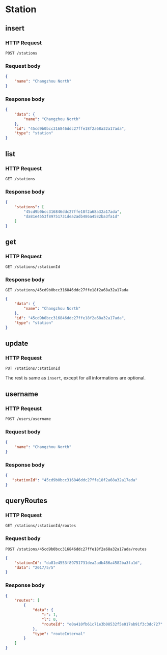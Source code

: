 # Station

## insert

### HTTP Request

```
POST /stations
```

### Request body

```json
{
    "name": "Changzhou North"
}
```

### Response body

```json
{
    "data": {
        "name": "Changzhou North"
    },
    "id": "45cd9b0bcc316846ddc27ffe18f2a68a32a17ada",
    "type": "station"
}
```

## list

### HTTP Request

```
GET /stations
```

### Response body
```json
{
    "stations": [
        "45cd9b0bcc316846ddc27ffe18f2a68a32a17ada",
        "da81e4553f89751731dea2adb486a4582ba3fa1d"
    ]
}
```

## get

### HTTP Request

```
GET /stations/:stationId
```

### Response body
```
GET /stations/45cd9b0bcc316846ddc27ffe18f2a68a32a17ada
```
```json
{
    "data": {
        "name": "Changzhou North"
    },
    "id": "45cd9b0bcc316846ddc27ffe18f2a68a32a17ada",
    "type": "station"
}
```

## update

### HTTP Request

```
PUT /stations/:stationId
```

The rest is same as `insert`, except for all informations are optional.

## username

### HTTP Reqeust
```
POST /users/username
```

### Request body
```json
{
    "name": "Changzhou North"
}
```

### Response body
```json
{
   "stationId": "45cd9b0bcc316846ddc27ffe18f2a68a32a17ada"
}
```

## queryRoutes

### HTTP Request

```
GET /stations/:stationId/routes
```

### Request body

```
POST /stations/45cd9b0bcc316846ddc27ffe18f2a68a32a17ada/routes
```

```json
{
    "stationId": "da81e4553f89751731dea2adb486a4582ba3fa1d",
    "data": "2017/5/5"
}
```

### Response body

```json
{
    "routes": [
        {
            "data": {
                "r": 1,
                "l": 0,
                "routeId": "e0a410fb61c71e3b08532f5e017ab91f3c3dc727"
            },
            "type": "routeInterval"
        }
    ]
}
```
